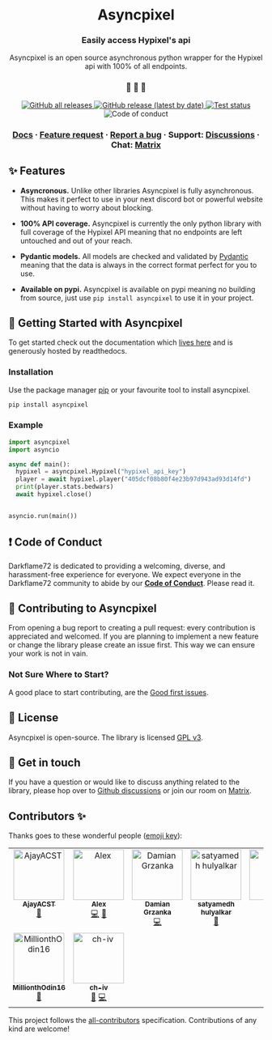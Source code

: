 <h1 align="center">
  Asyncpixel
</h1>

<h3 align="center">
  Easily access Hypixel's api
</h3>
<p align="center">
  Asyncpixel is an open source asynchronous python wrapper for the Hypixel api with 100% of all endpoints.
</p>

<h3 align="center">
 🤖 🎨 🚀
</h3>

<p align="center">
  <a href="https://github.com/Darkflame72/asyncpixel/releases">
    <img alt="GitHub all releases" src="https://img.shields.io/github/downloads/Darkflame72/asyncpixel/total">
  </a>
  <a href="https://github.com/Darkflame72/asyncpixel/releases">
    <img alt="GitHub release (latest by date)" src="https://img.shields.io/github/v/release/Darkflame72/asyncpixel">
  </a>
  <a href="https://github.com/Darkflame72/asyncpixel/actions?workflow=Tests">
  <img src="https://github.com/Darkflame72/asyncpixel/workflows/Tests/badge.svg" alt="Test status" />
  </a>
   <img src="https://img.shields.io/badge/Contributor%20Covenant-v2.0%20adopted-ff69b4.svg" alt="Code of conduct" />
</p>

<h3 align="center">
  <a href="https://asyncpixel.readthedocs.org">Docs</a>
  <span> · </span>
  <a href="https://github.com/Darkflame72/asyncpixel/discussions?discussions_q=category%3AIdeas">Feature request</a>
  <span> · </span>
  <a href="https://github.com/Darkflame72/asyncpixel/issues">Report a bug</a>
  <span> · </span>
  Support: <a href="https://github.com/Darkflame72/asyncpixel/discussions">Discussions</a>
  <span> · </span>
  Chat: <a href="https://matrix.to/#/!1nbCXZX3wk8isWgX:matrix.darkflame.dev?via=matrix.darkflame.dev">Matrix</a>
</h3>

## ✨ Features

- **Asyncronous.** Unlike other libraries Asyncpixel is fully asynchronous. This makes it perfect to use in your next discord bot or powerful website without having to worry about blocking.

- **100% API coverage.** Asyncpixel is currently the only python library with full coverage of the Hypixel API meaning that no endpoints are left untouched and out of your reach.

- **Pydantic models.** All models are checked and validated by [Pydantic](https://github.com/samuelcolvin/pydantic) meaning that the data is always in the correct format perfect for you to use.

- **Available on pypi.** Asyncpixel is available on pypi meaning no building from source, just use `pip install asyncpixel` to use it in your project.

## 🏁 Getting Started with Asyncpixel

To get started check out the documentation which [lives here](https://asyncpixel.readthedocs.org) and is generously hosted by readthedocs.

### Installation

Use the package manager [pip](https://pip.pypa.io/en/stable/) or your favourite tool to install asyncpixel.

```bash
pip install asyncpixel
```

### Example

```python
import asyncpixel
import asyncio

async def main():
  hypixel = asyncpixel.Hypixel("hypixel_api_key")
  player = await hypixel.player("405dcf08b80f4e23b97d943ad93d14fd")
  print(player.stats.bedwars)
  await hypixel.close()


asyncio.run(main())
```

## ❗ Code of Conduct

Darkflame72 is dedicated to providing a welcoming, diverse, and harassment-free experience for everyone. We expect everyone in the Darkflame72 community to abide by our [**Code of Conduct**](https://github.com/Darkflame72/asyncpixel/blob/main/CODE_OF_CONDUCT.rst). Please read it.

## 🙌 Contributing to Asyncpixel

From opening a bug report to creating a pull request: every contribution is appreciated and welcomed. If you are planning to implement a new feature or change the library please create an issue first. This way we can ensure your work is not in vain.

### Not Sure Where to Start?

A good place to start contributing, are the [Good first issues](https://github.com/Darkflame72/asyncpixel/labels/good%20first%20issue).

## 📝 License

Asyncpixel is open-source. The library is licensed [GPL v3](https://www.gnu.org/licenses/gpl-3.0.en.html).

## 💬 Get in touch

If you have a question or would like to discuss anything related to the library, please hop over to [Github discussions](https://github.com/Darkflame72/asyncpixel/discussions) or join our room on [Matrix](https://matrix.to/#/!1nbCXZX3wk8isWgX:matrix.darkflame.dev?via=matrix.darkflame.dev).

## Contributors ✨

Thanks goes to these wonderful people ([emoji key](https://allcontributors.org/docs/en/emoji-key)):

<!-- ALL-CONTRIBUTORS-LIST:START - Do not remove or modify this section -->
<!-- prettier-ignore-start -->
<!-- markdownlint-disable -->
<table>
  <tbody>
    <tr>
      <td align="center" valign="top" width="14.28%"><a href="https://quirky.codes/"><img src="https://avatars2.githubusercontent.com/u/35202521?v=4?s=100" width="100px;" alt="AjayACST"/><br /><sub><b>AjayACST</b></sub></a><br /><a href="#maintenance-AjayACST" title="Maintenance">🚧</a></td>
      <td align="center" valign="top" width="14.28%"><a href="https://github.com/aiexz"><img src="https://avatars3.githubusercontent.com/u/42418433?v=4?s=100" width="100px;" alt="Alex"/><br /><sub><b>Alex</b></sub></a><br /><a href="https://github.com/Darkflame72/asyncpixel/commits?author=aiexz" title="Code">💻</a> <a href="https://github.com/Darkflame72/asyncpixel/issues?q=author%3Aaiexz" title="Bug reports">🐛</a></td>
      <td align="center" valign="top" width="14.28%"><a href="https://github.com/magicaltoast"><img src="https://avatars.githubusercontent.com/u/68669235?v=4?s=100" width="100px;" alt="Damian Grzanka"/><br /><sub><b>Damian Grzanka</b></sub></a><br /><a href="https://github.com/Darkflame72/asyncpixel/commits?author=magicaltoast" title="Code">💻</a></td>
      <td align="center" valign="top" width="14.28%"><a href="https://github.com/satyamedh"><img src="https://avatars.githubusercontent.com/u/47636284?v=4?s=100" width="100px;" alt="satyamedh hulyalkar"/><br /><sub><b>satyamedh hulyalkar</b></sub></a><br /><a href="https://github.com/Darkflame72/asyncpixel/issues?q=author%3Asatyamedh" title="Bug reports">🐛</a></td>
      <td align="center" valign="top" width="14.28%"><a href="https://dubs.rip"><img src="https://avatars.githubusercontent.com/u/59372145?v=4?s=100" width="100px;" alt="dubs"/><br /><sub><b>dubs</b></sub></a><br /><a href="https://github.com/Darkflame72/asyncpixel/issues?q=author%3Aduhby" title="Bug reports">🐛</a></td>
      <td align="center" valign="top" width="14.28%"><a href="https://github.com/Amund211"><img src="https://avatars.githubusercontent.com/u/14028449?v=4?s=100" width="100px;" alt="Amund Eggen Svandal"/><br /><sub><b>Amund Eggen Svandal</b></sub></a><br /><a href="https://github.com/Darkflame72/asyncpixel/commits?author=Amund211" title="Code">💻</a> <a href="https://github.com/Darkflame72/asyncpixel/issues?q=author%3AAmund211" title="Bug reports">🐛</a></td>
      <td align="center" valign="top" width="14.28%"><a href="https://github.com/wald0040"><img src="https://avatars.githubusercontent.com/u/88714744?v=4?s=100" width="100px;" alt="wald0040"/><br /><sub><b>wald0040</b></sub></a><br /><a href="https://github.com/Darkflame72/asyncpixel/issues?q=author%3Awald0040" title="Bug reports">🐛</a></td>
    </tr>
    <tr>
      <td align="center" valign="top" width="14.28%"><a href="https://github.com/MillionthOdin16"><img src="https://avatars.githubusercontent.com/u/102247808?v=4?s=100" width="100px;" alt="MillionthOdin16"/><br /><sub><b>MillionthOdin16</b></sub></a><br /><a href="https://github.com/Darkflame72/asyncpixel/issues?q=author%3AMillionthOdin16" title="Bug reports">🐛</a></td>
      <td align="center" valign="top" width="14.28%"><a href="https://github.com/ch-iv"><img src="https://avatars.githubusercontent.com/u/108201575?v=4?s=100" width="100px;" alt="ch-iv"/><br /><sub><b>ch-iv</b></sub></a><br /><a href="https://github.com/Darkflame72/asyncpixel/issues?q=author%3Ach-iv" title="Bug reports">🐛</a> <a href="https://github.com/Darkflame72/asyncpixel/commits?author=ch-iv" title="Code">💻</a></td>
    </tr>
  </tbody>
</table>

<!-- markdownlint-restore -->
<!-- prettier-ignore-end -->

<!-- ALL-CONTRIBUTORS-LIST:END -->

This project follows the [all-contributors](https://github.com/all-contributors/all-contributors) specification. Contributions of any kind are welcome!
